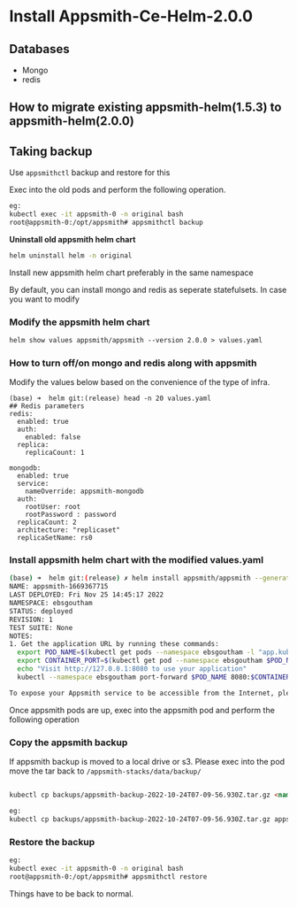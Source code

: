 # Install Appsmith-Ce-Helm-2.0.0

## Databases

- Mongo
- redis

## How to migrate existing appsmith-helm(1.5.3) to appsmith-helm(2.0.0)

## Taking backup

Use `appsmithctl` backup and restore for this

Exec into the old pods and perform the following operation.

```bash
eg:
kubectl exec -it appsmith-0 -n original bash
root@appsmith-0:/opt/appsmith# appsmithctl backup
```

**Uninstall old appsmith helm chart**

```bash
helm uninstall helm -n original
```

Install new appsmith helm chart preferably in the same namespace

By default, you can install mongo and redis as seperate statefulsets. In case you want to modify

### Modify the appsmith helm chart

```markdown
helm show values appsmith/appsmith --version 2.0.0 > values.yaml
```

### How to turn off/on mongo and redis along with appsmith

Modify the values below based on the convenience of the type of infra.

```
(base) ➜  helm git:(release) head -n 20 values.yaml
## Redis parameters
redis:
  enabled: true
  auth:
    enabled: false
  replica:
    replicaCount: 1

mongodb:
  enabled: true
  service:
    nameOverride: appsmith-mongodb
  auth:
    rootUser: root
    rootPassword : password
  replicaCount: 2
  architecture: "replicaset"
  replicaSetName: rs0
```

### Install appsmith helm chart with the modified values.yaml

```bash
(base) ➜  helm git:(release) ✗ helm install appsmith/appsmith --generate-name --version 2.0.0 -n ebsgoutham --create-namespace -f values_new.yaml
NAME: appsmith-1669367715
LAST DEPLOYED: Fri Nov 25 14:45:17 2022
NAMESPACE: ebsgoutham
STATUS: deployed
REVISION: 1
TEST SUITE: None
NOTES:
1. Get the application URL by running these commands:
  export POD_NAME=$(kubectl get pods --namespace ebsgoutham -l "app.kubernetes.io/name=appsmith,app.kubernetes.io/instance=appsmith-1669367715" -o jsonpath="{.items[0].metadata.name}")
  export CONTAINER_PORT=$(kubectl get pod --namespace ebsgoutham $POD_NAME -o jsonpath="{.spec.containers[0].ports[0].containerPort}")
  echo "Visit http://127.0.0.1:8080 to use your application"
  kubectl --namespace ebsgoutham port-forward $POD_NAME 8080:$CONTAINER_PORT

To expose your Appsmith service to be accessible from the Internet, please refer to our docs here https://docs.appsmith.com/setup/kubernetes#expose-appsmith.
```

Once appsmith pods are up, exec into the appsmith pod and perform the following operation

### Copy the appsmith backup

If appsmith backup is moved to a local drive or s3. Please exec into the pod move the tar back to `/appsmith-stacks/data/backup/`

```markdown

kubectl cp backups/appsmith-backup-2022-10-24T07-09-56.930Z.tar.gz <namespace>/appsmith-875b6cddc-smzwz:/appsmith-stacks/data/backup/

eg:
kubectl cp backups/appsmith-backup-2022-10-24T07-09-56.930Z.tar.gz appsmith/appsmith-875b6cddc-smzwz:/appsmith-stacks/data/backup/

```

### Restore the backup

```bash
eg:
kubectl exec -it appsmith-0 -n original bash
root@appsmith-0:/opt/appsmith# appsmithctl restore
```

Things have to be back to normal.
